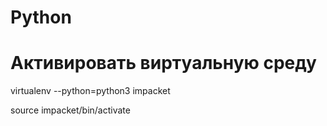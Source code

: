 # Python

# Активировать виртуальную среду

virtualenv --python=python3 impacket

source impacket/bin/activate 
